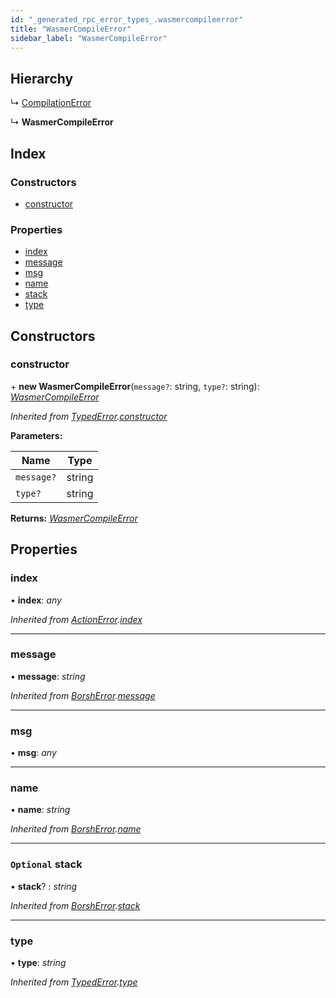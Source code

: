 ```yaml
---
id: "_generated_rpc_error_types_.wasmercompileerror"
title: "WasmerCompileError"
sidebar_label: "WasmerCompileError"
---
```


## Hierarchy

  ↳ [CompilationError](_generated_rpc_error_types_.compilationerror.md)

  ↳ **WasmerCompileError**

## Index

### Constructors

* [constructor](_generated_rpc_error_types_.wasmercompileerror.md#constructor)

### Properties

* [index](_generated_rpc_error_types_.wasmercompileerror.md#index)
* [message](_generated_rpc_error_types_.wasmercompileerror.md#message)
* [msg](_generated_rpc_error_types_.wasmercompileerror.md#msg)
* [name](_generated_rpc_error_types_.wasmercompileerror.md#name)
* [stack](_generated_rpc_error_types_.wasmercompileerror.md#optional-stack)
* [type](_generated_rpc_error_types_.wasmercompileerror.md#type)

## Constructors

###  constructor

\+ **new WasmerCompileError**(`message?`: string, `type?`: string): *[WasmerCompileError](_generated_rpc_error_types_.wasmercompileerror.md)*

*Inherited from [TypedError](_utils_errors_.typederror.md).[constructor](_utils_errors_.typederror.md#constructor)*

**Parameters:**

Name | Type |
------ | ------ |
`message?` | string |
`type?` | string |

**Returns:** *[WasmerCompileError](_generated_rpc_error_types_.wasmercompileerror.md)*

## Properties

###  index

• **index**: *any*

*Inherited from [ActionError](_generated_rpc_error_types_.actionerror.md).[index](_generated_rpc_error_types_.actionerror.md#index)*

___

###  message

• **message**: *string*

*Inherited from [BorshError](_utils_serialize_.borsherror.md).[message](_utils_serialize_.borsherror.md#message)*

___

###  msg

• **msg**: *any*

___

###  name

• **name**: *string*

*Inherited from [BorshError](_utils_serialize_.borsherror.md).[name](_utils_serialize_.borsherror.md#name)*

___

### `Optional` stack

• **stack**? : *string*

*Inherited from [BorshError](_utils_serialize_.borsherror.md).[stack](_utils_serialize_.borsherror.md#optional-stack)*

___

###  type

• **type**: *string*

*Inherited from [TypedError](_utils_errors_.typederror.md).[type](_utils_errors_.typederror.md#type)*
